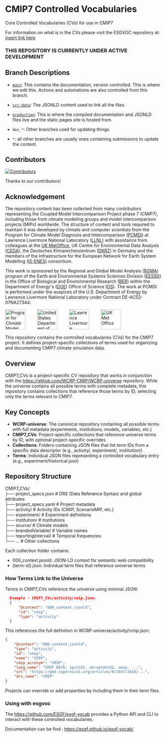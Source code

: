 # CMIP7 Controlled Vocabularies
Core Controlled Vocabularies (CVs) for use in CMIP7

For information on what is in the CVs please visit the ESGVOC repository at: [insert link here]()

### THIS REPOSITORY IS CURRENTLY UNDER ACTIVE DEVELOPMENT




## Branch Descriptions
- [`main`](https://github.com/WCRP-CMIP/CMIP7-CVs/tree/main): This contains the documentation, version controlled. This is where we edit this. Actions and automations are also controlled from this branch. 
- [`src-data`](https://github.com/WCRP-CMIP/CMIP7-CVs/tree/src-data): The JSONLD content used to link all the files. 
- [`production`](https://github.com/WCRP-CMIP/CMIP7-CVs/tree/production): This is where the compiled documentation and JSONLD files live and the static pages site is hosted from. 

- `dev_*`: Other branches used for updating things. 
- `*`: all other branches are usually ones containing submissions to update the content. 








## Contributors

[![Contributors](https://contrib.rocks/image?repo=WCRP-CMIP/CMIP7-CVs)](https://github.com/WCRP-CMIP/CMIP7-CVs/graphs/contributors)

Thanks to our contributors!

## Acknowledgement

The repository content has been collected from many contributors representing the Coupled Model Intercomparison Project phase 7 (CMIP7), including those from climate modeling groups and model intercomparison projects (MIPs) worldwide. The structure of content and tools required to maintain it was developed by climate and computer scientists from the Program for Climate Model Diagnosis and Intercomparison ([PCMDI](https://pcmdi.llnl.gov/)) at Lawrence Livermore National Laboratory ([LLNL](https://www.llnl.gov/)) with assistance from colleagues at the [UK MetOffice](https://www.metoffice.gov.uk/), UK Centre for Environmental Data Analysis ([CEDA](https://www.ceda.ac.uk/)), the Deutsches Klimarechenzentrum ([DKRZ](https://www.dkrz.de/en/)) in Germany and the members of the Infrastructure for the European Network for Earth System Modelling ([IS-ENES](https://is.enes.org/)) consortium.

This work is sponsored by the Regional and Global Model Analysis ([RGMA](https://climatemodeling.science.energy.gov/program/regional-global-model-analysis)) program of the Earth and Environmental Systems Sciences Division ([EESSD](https://science.osti.gov/ber/Research/eessd)) in the Office of Biological and Environmental Research ([BER](https://science.osti.gov/ber)) within the Department of Energy's ([DOE](https://www.energy.gov/)) Office of Science ([OS](https://science.osti.gov/)). The work at PCMDI is performed under the auspices of the U.S. Department of Energy by Lawrence Livermore National Laboratory under Contract DE-AC52-07NA27344.

<p>
    <img src="https://pcmdi.github.io/assets/PCMDI/100px-PCMDI-Logo-NoText-square-png8.png"
         width="65"
         style="margin-right: 30px"
         title="Program for Climate Model Diagnosis and Intercomparison"
         alt="Program for Climate Model Diagnosis and Intercomparison"
    >&nbsp;
    <img src="https://pcmdi.github.io/assets/DOE/480px-DOE_Seal_Color.png"
         width="65"
         style="margin-right: 30px"
         title="United States Department of Energy"
         alt="United States Department of Energy"
    >&nbsp;
    <img src="https://pcmdi.github.io/assets/LLNL/212px-LLNLiconPMS286-WHITEBACKGROUND.png"
         width="65"
         style="margin-right: 30px"
         title="Lawrence Livermore National Laboratory"
         alt="Lawrence Livermore National Laboratory"
    >&nbsp;
    <img src="https://pcmdi.github.io/assets/MetOffice/100px-Met_Office_LogoBLACK.png"
         width="65"
         style="margin-right: 30px"
         title="UK Met Office"
         alt="UK Met Office"
    >
</p>


This repository contains the controlled vocabularies (CVs) for the CMIP7 project. It defines project-specific collections of terms used for organizing
   and documenting CMIP7 climate simulation data.

  ## Overview

  CMIP7_CVs is a project-specific CV repository that works in conjunction with the https://github.com/WCRP-CMIP/WCRP-universe repository. While the
  universe contains all possible terms with complete metadata, this repository contains collections that reference those terms by ID, selecting only the
   terms relevant to CMIP7.

  ## Key Concepts

  - **WCRP-universe**: The canonical repository containing all possible terms with full metadata (experiments, institutions, models, variables, etc.)
  - **CMIP7_CVs**: Project-specific collections that reference universe terms by ID, with optional project-specific overrides
  - **Collections**: Folders containing JSON files that list term IDs from a specific data descriptor (e.g., activity/, experiment/, institution/)
  - **Terms**: Individual JSON files representing a controlled vocabulary entry (e.g., experiment/historical.json)

## Repository Structure

  CMIP7_CVs/  
  ├── project_specs.json       # DRS (Data Reference Syntax) and global attributes  
  ├── project_specs.yaml        # Project metadata  
  ├── activity/                 # Activity IDs (CMIP, ScenarioMIP, etc.)  
  ├── experiment/               # Experiment definitions  
  ├── institution/              # Institutions  
  ├── source/                   # Climate models  
  ├── brandedVariable/          # Variable names  
  ├── reportingInterval/        # Temporal frequencies  
  └── ...                       # Other collections  

  Each collection folder contains:
  - 000_context.jsonld: JSON-LD context for semantic web compatibility
  - {term-id}.json: Individual term files that reference universe terms

  ### How Terms Link to the Universe

  Terms in CMIP7_CVs reference the universe using minimal JSON:
```json
  Example - CMIP7_CVs/activity/cmip.json:
  {
      "@context": "000_context.jsonld",
      "id": "cmip",
      "type": "activity"
  }
```
  This references the full definition in WCRP-universe/activity/cmip.json:
  ```json
  {
      "@context": "000_context.jsonld",
      "type": "activity",
      "id": "cmip",
      "name": "CMIP",
      "cmip_acronym": "CMIP",
      "long_name": "CMIP DECK: 1pctCO2, abrupt4xCO2, amip, ...",
      "url": "https://gmd.copernicus.org/articles/9/1937/2016/...",
      "drs_name": "CMIP"
  }
```
  Projects can override or add properties by including them in their term files.

### Using with esgvoc

  The https://github.com/ESGF/esgf-vocab provides a Python API and CLI to interact with these controlled vocabularies.

 Documentation can be find : https://esgf.github.io/esgf-vocab/


